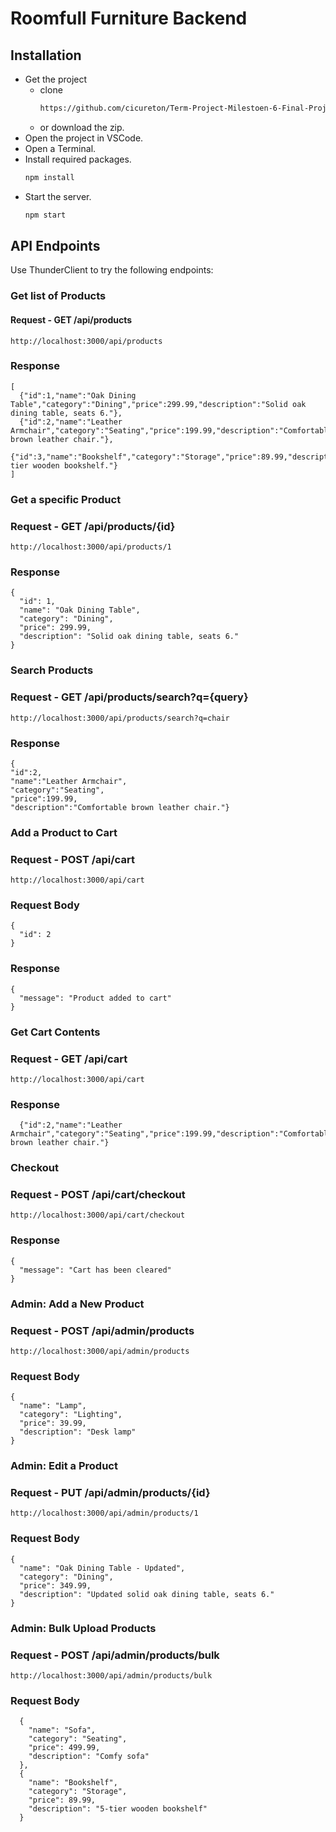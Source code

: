 # Roomfull Furniture Backend

## Installation
- Get the project
    - clone
        ```bash
        https://github.com/cicureton/Term-Project-Milestoen-6-Final-Project-Presentation.git
        ```
    - or download the zip.
- Open the project in VSCode.
- Open a Terminal.
- Install required packages.
    ```bash
    npm install
    ```
- Start the server.
    ```bash
    npm start
    ```

## API Endpoints
Use ThunderClient to try the following endpoints:

### Get list of Products

#### Request - GET /api/products

```
http://localhost:3000/api/products
```
### Response
```
[
  {"id":1,"name":"Oak Dining Table","category":"Dining","price":299.99,"description":"Solid oak dining table, seats 6."},
  {"id":2,"name":"Leather Armchair","category":"Seating","price":199.99,"description":"Comfortable brown leather chair."},
  {"id":3,"name":"Bookshelf","category":"Storage","price":89.99,"description":"5-tier wooden bookshelf."}
]
```
### Get a specific Product

### Request - GET /api/products/{id}

```
http://localhost:3000/api/products/1
```
### Response
```
{
  "id": 1,
  "name": "Oak Dining Table",
  "category": "Dining",
  "price": 299.99,
  "description": "Solid oak dining table, seats 6."
}
```
### Search Products

### Request - GET /api/products/search?q={query}
```
http://localhost:3000/api/products/search?q=chair
```
### Response
```
{
"id":2,
"name":"Leather Armchair",
"category":"Seating",
"price":199.99,
"description":"Comfortable brown leather chair."}
```
### Add a Product to Cart

### Request - POST /api/cart
```
http://localhost:3000/api/cart
```
### Request Body
```
{
  "id": 2
}
```
### Response 
```
{
  "message": "Product added to cart"
}
```

### Get Cart Contents

### Request - GET /api/cart
```
http://localhost:3000/api/cart
```
### Response
```
  {"id":2,"name":"Leather Armchair","category":"Seating","price":199.99,"description":"Comfortable brown leather chair."}
```
### Checkout

### Request - POST /api/cart/checkout
```
http://localhost:3000/api/cart/checkout
```
### Response
```
{
  "message": "Cart has been cleared"
}
```

### Admin: Add a New Product

### Request - POST /api/admin/products
```
http://localhost:3000/api/admin/products
```

### Request Body
```
{
  "name": "Lamp",
  "category": "Lighting",
  "price": 39.99,
  "description": "Desk lamp"
}
```
### Admin: Edit a Product

### Request - PUT /api/admin/products/{id}
```
http://localhost:3000/api/admin/products/1
```

### Request Body
```
{
  "name": "Oak Dining Table - Updated",
  "category": "Dining",
  "price": 349.99,
  "description": "Updated solid oak dining table, seats 6."
}
```

### Admin: Bulk Upload Products

### Request - POST /api/admin/products/bulk
```
http://localhost:3000/api/admin/products/bulk
```
### Request Body
```
  {
    "name": "Sofa",
    "category": "Seating",
    "price": 499.99,
    "description": "Comfy sofa"
  },
  {
    "name": "Bookshelf",
    "category": "Storage",
    "price": 89.99,
    "description": "5-tier wooden bookshelf"
  }
```
















